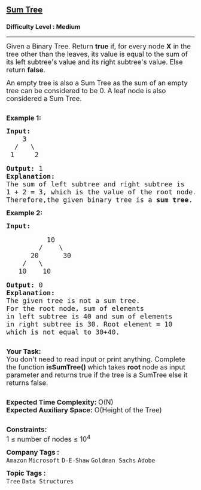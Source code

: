 <h2><a href="https://practice.geeksforgeeks.org/problems/sum-tree/1?page=3&difficulty[]=1&sortBy=submissions">Sum Tree</a></h2><h3>Difficulty Level : Medium</h3><hr><div class="problems_problem_content__Xm_eO"><div class="entry-content">
<p><span style="font-size:18px">Given a Binary Tree. Return <strong>true</strong>&nbsp;if, for every node <strong>X</strong>&nbsp;in the tree other than the&nbsp;leaves, its value is equal to the sum of its left subtree's value and its right subtree's value. Else return <strong>false</strong>.</span></p>

<p><span style="font-size:18px">An empty tree is also a Sum Tree as the sum of an empty tree can be considered to be 0. A leaf node is also considered a Sum Tree.</span></p>

<p><br>
<strong><span style="font-size:18px">Example 1:</span></strong></p>

<pre><span style="font-size:18px"><strong>Input:</strong>
    3
  /   \    
 1     2</span>

<span style="font-size:18px"><strong>Output:</strong> 1</span>
<span style="font-size:18px"><strong>Explanation:
</strong>The sum of left subtree and right subtree is
1 + 2 = 3, which is the value of the root node.
Therefore,the given binary tree is a <strong>sum tree</strong>.</span>
</pre>

<p><strong><span style="font-size:18px">Example 2:</span></strong></p>

<pre><strong><span style="font-size:18px">Input:</span></strong>

<span style="font-size:18px">          10
        /    \
      20      30
    /   \ 
   10    10</span>

<span style="font-size:18px"><strong>Output: </strong>0</span>
<span style="font-size:18px"><strong>Explanation:
</strong>The given tree is not a sum tree.
For the root node, sum of elements
in left subtree is 40 and sum of elements
in right subtree is 30. Root element = 10
which is not equal to 30+40.</span></pre>

<p><br>
<span style="font-size:18px"><strong>Your Task:&nbsp; </strong><br>
You don't need to read input or print anything. Complete the function <strong>isSumTree() </strong>which takes <strong>root </strong>node as input parameter and returns true if the tree is a SumTree else it returns false.</span></p>

<p><br>
<span style="font-size:18px"><strong>Expected Time Complexity: </strong>O(N)<br>
<strong>Expected Auxiliary Space:</strong> O(Height of the Tree</span><span style="font-size:18px">)</span></p>

<p><br>
<span style="font-size:18px"><strong>Constraints:</strong><br>
1 ≤ number of nodes ≤ 10<sup>4</sup></span></p>
</div>
</div><p><span style=font-size:18px><strong>Company Tags : </strong><br><code>Amazon</code>&nbsp;<code>Microsoft</code>&nbsp;<code>D-E-Shaw</code>&nbsp;<code>Goldman Sachs</code>&nbsp;<code>Adobe</code>&nbsp;<br><p><span style=font-size:18px><strong>Topic Tags : </strong><br><code>Tree</code>&nbsp;<code>Data Structures</code>&nbsp;